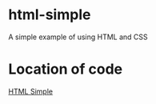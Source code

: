 # html-simple
A simple example of using HTML and CSS
# Location of code
[HTML Simple](https://github.com/fmorriso/html-simple)
